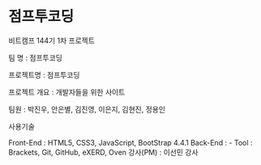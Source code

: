 # 점프투코딩
비트캠프 144기 1차 프로젝트

팀 명 : 점프투코딩

프로젝트명 : 점프투코딩

프로젝트 개요 : 개발자들을 위한 사이트

팀원 : 박진우, 안은별, 김진영, 이은지, 김현진, 정용인

사용기술

Front-End : HTML5, CSS3, JavaScript, BootStrap 4.4.1
Back-End : -
Tool : Brackets, Git, GitHub, eXERD, Oven
강사(PM) : 이선민 강사
